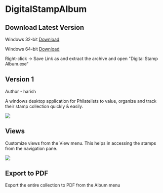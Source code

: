 DigitalStampAlbum
=================
Download Latest Version
---------------------

Windows 32-bit [Download](https://github.com/harishvraghav/DigitalStampAlbum/blob/master/Installers/Digital_Stamp_Album_x86.zip)

Windows 64-bit [Download](https://github.com/harishvraghav/DigitalStampAlbum/blob/master/Installers/Digital_Stamp_Album_x64.zip)

Right-click -> Save Link as and extract the archive and open "Digital Stamp Album.exe"

Version 1
---------------------
Author - harish

A windows desktop application for Philatelists to value, organize and track their stamp collection quickly &amp; easily. 

![](https://github.com/harishvraghav/DigitalStampAlbum/blob/master/images/Untitled.png)

Views
---------------------
Customize views from the View menu. This helps in accessing the stamps from the navigation pane. 

![](https://github.com/harishvraghav/DigitalStampAlbum/blob/master/images/views.png)

Export to PDF
---------------------

Export the entire collection to PDF from the Album menu
